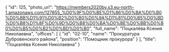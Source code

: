 {
    "id": 125,
    "photo_url": "https://members2020by.s3.eu-north-1.amazonaws.com/127855_%D0%9F%D0%BE%D1%86%D0%BA%D0%B0%D0%BB%D1%91%D0%B2%D0%B0%D0%9A%D1%81%D0%B5%D0%BD%D0%B8%D1%8F%D0%9D%D0%B8%D0%BA%D0%BE%D0%BB%D0%B0%D0%B5%D0%B2%D0%BD%D0%B0",
    "full_name": "Поцкалёва Ксения Николаевна",
    "offices": [
        {
            "id": "02-10",
            "name": "Прокуратура Дубровенского района",
            "position": "Помощник прокурора"
        }
    ],
    "title": "Поцкалёва Ксения Николаевна"
}